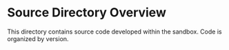 # Source Directory Overview

This directory contains source code developed within the sandbox. Code is organized by version.